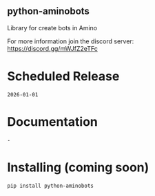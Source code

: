## python-aminobots
Library for create bots in Amino

For more information join the discord server: https://discord.gg/mWJfZ2eTFc

# Scheduled Release
`2026-01-01`

# Documentation
`-`

# Installing (coming soon)
`pip install python-aminobots`

